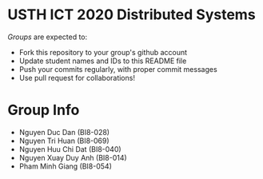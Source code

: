 USTH ICT 2020 Distributed Systems
=====================================

*Groups* are expected to:

* Fork this repository to your group's github account
* Update student names and IDs to this README file
* Push your commits regularly, with proper commit messages
* Use pull request for collaborations!

Group Info
=======================

* Nguyen Duc Dan (BI8-028)
* Nguyen Tri Huan (BI8-069)
* Nguyen Huu Chi Dat (BI8-040)
* Nguyen Xuay Duy Anh (BI8-014)
* Pham Minh Giang (BI8-054)
